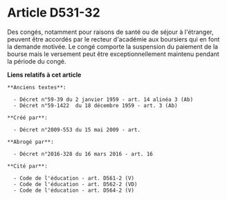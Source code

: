 # Article D531-32

Des congés, notamment pour raisons de santé ou de séjour à l'étranger, peuvent être accordés par le recteur d'académie aux
boursiers qui en font la demande motivée. Le congé comporte la suspension du paiement de la bourse mais le versement peut
être exceptionnellement maintenu pendant la période du congé.

**Liens relatifs à cet article**

	**Anciens textes**:

	  - Décret n°59-39 du 2 janvier 1959 - art. 14 alinéa 3 (Ab)
	  - Décret n°59-1422  du 18 décembre 1959 - art. 3 (Ab)

	**Créé par**:

	  - Décret n°2009-553 du 15 mai 2009 - art.

	**Abrogé par**:

	  - Décret n°2016-328 du 16 mars 2016 - art. 16

	**Cité par**:

	  - Code de l'éducation - art. D561-2 (V)
	  - Code de l'éducation - art. D562-2 (VD)
	  - Code de l'éducation - art. D564-2 (V)
